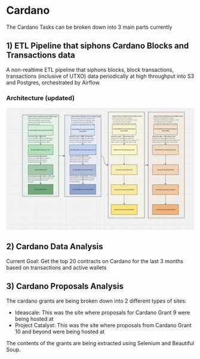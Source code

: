 # Cardano 

The Cardano Tasks can be broken down into 3 main parts currently 

## 1) ETL Pipeline that siphons Cardano Blocks and Transactions data 
A non-realtime ETL pipeline that siphons blocks, block transactions, transactions (inclusive of UTXO) data periodically
at high throughput into S3 and Postgres, orchestrated by Airflow.

### Architecture (updated)
![image](./images/cardano_etl_pipeline_architecture.png)


## 2) Cardano Data Analysis

Current Goal: Get the top 20 contracts on Cardano for the last 3 months based on transactions and active wallets


## 3) Cardano Proposals Analysis

The cardano grants are being broken down into 2 different types of sites:
- Ideascale: This was the site where proposals for Cardano Grant 9 were being hosted at
- Project Catalyst: This was the site where proposals from Cardano Grant 10 and beyond were being hosted at

The contents of the grants are being extracted using Selenium and Beautiful Soup.